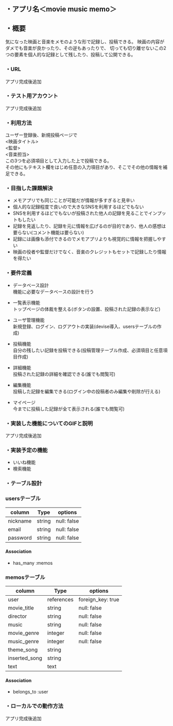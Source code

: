 ## ・アプリ名＜movie music memo＞

## ・概要

 気になった映画と音楽をメモのような形で記録し、投稿できる。
 映画の内容がダメでも音楽が良かったり、その逆もあったりで、
 切っても切り離せないこの2つの要素を個人的な記録として残したり、投稿して公開できる。
 

### ・URL
アプリ完成後追加

### ・テスト用アカウント
アプリ完成後追加

### ・利用方法
ユーザー登録後、新規投稿ページで
<br><映画タイトル>
<br><監督>
<br><音楽担当>
<br>この3つを必須項目として入力した上で投稿できる。
<br>その他にもテキスト欄をはじめ任意の入力項目があり、そこでその他の情報を補足できる。

### ・目指した課題解決
- メモアプリでも同じことが可能だが情報が多すぎると見辛い
- 個人的な記録程度で良いので大きなSNSを利用するほどでもない
- SNSを利用するほどでもないが投稿された他人の記録を見ることでインプットもしたい
- 記録を見返したり、記録を元に情報を広げるのが目的であり、他人の感想は要らない(コメント機能は要らない)
- 記録には画像も添付できるのでメモアプリよりも視覚的に情報を把握しやすい
- 映画の役者や監督だけでなく、音楽のクレジットもセットで記録したり情報を得たい

### ・要件定義
- データベース設計　
<br>機能に必要なデータベースの設計を行う

- 一覧表示機能
<br> トップページの体裁を整える(ボタンの設置、投稿された記録の表示など)

- ユーザ管理機能
<br> 新規登録、ログイン、ログアウトの実装(devise導入、usersテーブルの作成)

- 投稿機能
<br> 自分の残したい記録を投稿できる(投稿管理テーブル作成、必須項目と任意項目作成)

- 詳細機能
<br> 投稿された記録の詳細を確認できる(誰でも閲覧可)

- 編集機能
<br> 投稿した記録を編集できる(ログイン中の投稿者のみ編集や削除が行える)

- マイページ
<br> 今までに投稿した記録が全て表示される(誰でも閲覧可)

### ・実装した機能についてのGIFと説明
アプリ完成後追加

### ・実装予定の機能
- いいね機能
- 検索機能

### ・テーブル設計

### usersテーブル

|column    |Type  |options    |
|----------|------|-----------|
|nickname  |string|null: false|
|email     |string|null: false|
|password  |string|null: false|

#### Association

- has_many :memos

### memosテーブル

|column        |Type      |options          |
|--------------|----------|-----------------|
|user          |references|foreign_key: true|
|movie_title   |string    |null: false      |
|director      |string    |null: false      |
|music         |string    |null: false      |
|movie_genre   |integer   |null: false      |
|music_genre   |integer   |null: false      |
|theme_song    |string    |                 |
|inserted_song |string    |                 |
|text          |text      |                 |

#### Association

- belongs_to :user

### ・ローカルでの動作方法
アプリ完成後追加


